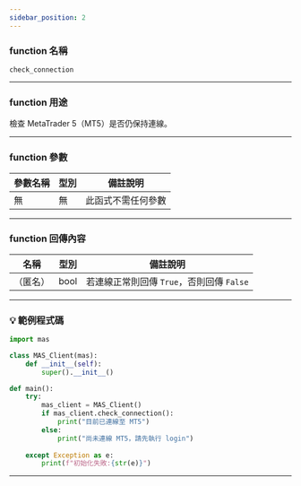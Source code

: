 ```yaml
---
sidebar_position: 2
---
```

### function 名稱

`check_connection`

---

### function 用途

檢查 MetaTrader 5（MT5）是否仍保持連線。  

---

### function 參數

| 參數名稱 | 型別 | 備註說明     |
|----------|------|--------------|
| 無       | 無   | 此函式不需任何參數 |

---

### function 回傳內容

| 名稱   | 型別 | 備註說明                                |
|--------|------|-------------------------------------------|
|（匿名） | bool | 若連線正常則回傳 `True`，否則回傳 `False` |

---

### 💡 範例程式碼

```python
import mas

class MAS_Client(mas):
    def __init__(self):
        super().__init__()

def main():
    try:
        mas_client = MAS_Client()
        if mas_client.check_connection():
            print("目前已連線至 MT5")
        else:
            print("尚未連線 MT5，請先執行 login")
            
    except Exception as e:
        print(f"初始化失敗:{str(e)}")
```
---
